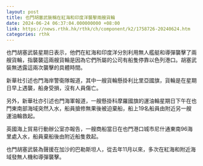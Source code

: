 ```yaml
---
layout: post
title: 也門胡塞武裝稱在紅海和印度洋襲擊兩艘貨輪
date: 2024-06-24 06:37:04.000000000 +08:00
link: https://news.rthk.hk/rthk/ch/component/k2/1758726-20240624.htm
categories: rthk
---
```


也門胡塞武裝星期日表示，他們在紅海和印度洋分別利用無人艦艇和導彈襲擊了兩艘貨輪，指襲襲這兩艘貨輪是因為它們所屬的公司有船隻停靠以色列港口。胡塞武裝無透露這兩次襲擊的具體時間。

新華社引述也門海岸警衛隊報道，其中一艘貨輪懸掛利比里亞國旗，貨輪是在星期日早上遇襲，船身受損，沒有人員傷亡。

另外，新華社亦引述也門海軍報道，一艘懸掛科摩羅國旗的運油輪星期日下午在也門東南部海域突然入水，船員搶修無果後被迫棄船，船上19名船員由附近另一艘運油輪救起。

英國海上貿易行動辦公室亦報告，一艘商船當日在也門港口城市尼什通東南96海里處入水，船員棄船後由附近船隻救起。

也門胡塞武裝為聲援在加沙的巴勒斯坦人，從去年11月以來，多次在紅海和附近海域發無人機和導彈襲擊。
